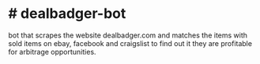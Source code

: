 # # dealbadger-bot

bot that scrapes the website dealbadger.com and matches the items with sold items on ebay, facebook and craigslist to find out it they are profitable for arbitrage opportunities.
